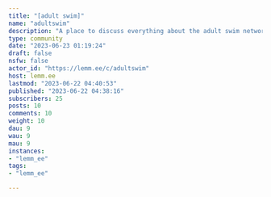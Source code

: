 ```yaml
---
title: "[adult swim]" 
name: "adultswim"
description: "A place to discuss everything about the adult swim network and it's shows."
type: community
date: "2023-06-23 01:19:24"
draft: false
nsfw: false
actor_id: "https://lemm.ee/c/adultswim"
host: lemm.ee
lastmod: "2023-06-22 04:40:53"
published: "2023-06-22 04:38:16"
subscribers: 25
posts: 10
comments: 10
weight: 10
dau: 9
wau: 9
mau: 9
instances:
- "lemm_ee"
tags: 
- "lemm_ee"

---
```

